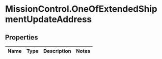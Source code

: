 # MissionControl.OneOfExtendedShipmentUpdateAddress

## Properties
Name | Type | Description | Notes
------------ | ------------- | ------------- | -------------
